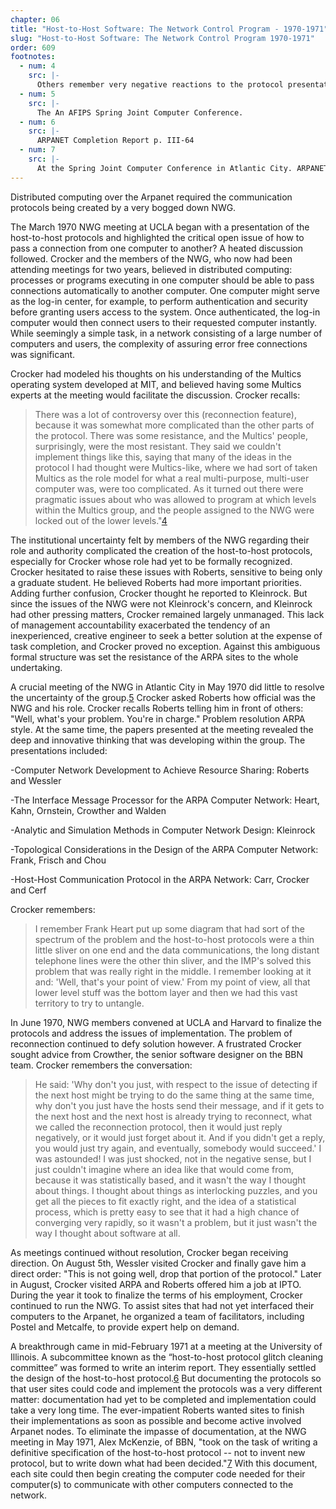```yaml
---
chapter: 06
title: "Host-to-Host Software: The Network Control Program - 1970-1971"
slug: "Host-to-Host Software: The Network Control Program 1970-1971"
order: 609
footnotes:
  - num: 4
    src: |-
      Others remember very negative reactions to the protocol presentation. Cordell Green of ARPA attended the meeting as a visitor, choosing to observe without intervening. 
  - num: 5
    src: |- 
      The An AFIPS Spring Joint Computer Conference.
  - num: 6
    src: |- 
      ARPANET Completion Report p. III-64
  - num: 7
    src: |-  
      At the Spring Joint Computer Conference in Atlantic City. ARPANET Completion Report p. III-65
---
```


Distributed computing over the Arpanet required the communication protocols being created by a very bogged down NWG.

The March 1970 NWG meeting at UCLA began with a presentation of the host-to-host protocols and highlighted the critical open issue of how to pass a connection from one computer to another? A heated discussion followed. Crocker and the members of the NWG, who now had been attending meetings for two years, believed in distributed computing: processes or programs executing in one computer should be able to pass connections automatically to another computer. One computer might serve as the log-in center, for example, to perform authentication and security before granting users access to the system. Once authenticated, the log-in computer would then connect users to their requested computer instantly. While seemingly a simple task, in a network consisting of a large number of computers and users, the complexity of assuring error free connections was significant.

Crocker had modeled his thoughts on his understanding of the Multics operating system developed at MIT, and believed having some Multics experts at the meeting would facilitate the discussion. Crocker recalls:

>There was a lot of controversy over this (reconnection feature), because it was somewhat more complicated than the other parts of the protocol. There was some resistance, and the Multics' people, surprisingly, were the most resistant. They said we couldn't implement things like this, saying that many of the ideas in the protocol I had thought were Multics-like, where we had sort of taken Multics as the role model for what a real multi-purpose, multi-user computer was, were too complicated. As it turned out there were pragmatic issues about who was allowed to program at which levels within the Multics group, and the people assigned to the NWG were locked out of the lower levels."<a name="fnloc4" href="#fn4">4</a>

The institutional uncertainty felt by members of the NWG regarding their role and authority complicated the creation of the host-to-host protocols, especially for Crocker whose role had yet to be formally recognized. Crocker hesitated to raise these issues with Roberts, sensitive to being only a graduate student. He believed Roberts had more important priorities. Adding further confusion, Crocker thought he reported to Kleinrock. But since the issues of the NWG were not Kleinrock's concern, and Kleinrock had other pressing matters, Crocker remained largely unmanaged. This lack of management accountability exacerbated the tendency of an inexperienced, creative engineer to seek a better solution at the expense of task completion, and Crocker proved no exception. Against this ambiguous formal structure was set the resistance of the ARPA sites to the whole undertaking.

A crucial meeting of the NWG in Atlantic City in May 1970 did little to resolve the uncertainty of the group.<a name="fnloc5" href="#fn5">5</a> Crocker asked Roberts how official was the NWG and his role. Crocker recalls Roberts telling him in front of others: "Well, what's your problem. You're in charge." Problem resolution ARPA style. At the same time, the papers presented at the meeting revealed the deep and innovative thinking that was developing within the group. The presentations included:

-Computer Network Development to Achieve Resource Sharing: Roberts and Wessler

-The Interface Message Processor for the ARPA Computer Network: Heart, Kahn, Ornstein, Crowther and Walden

-Analytic and Simulation Methods in Computer Network Design: Kleinrock

-Topological Considerations in the Design of the ARPA Computer Network: Frank, Frisch and Chou

-Host-Host Communication Protocol in the ARPA Network: Carr, Crocker and Cerf

Crocker remembers:

>I remember Frank Heart put up some diagram that had sort of the spectrum of the problem and the host-to-host protocols were a thin little sliver on one end and the data communications, the long distant telephone lines were the other thin sliver, and the IMP's solved this problem that was really right in the middle. I remember looking at it and: 'Well, that's your point of view.' From my point of view, all that lower level stuff was the bottom layer and then we had this vast territory to try to untangle.

In June 1970, NWG members convened at UCLA and Harvard to finalize the protocols and address the issues of implementation. The problem of reconnection continued to defy solution however. A frustrated Crocker sought advice from Crowther, the senior software designer on the BBN team. Crocker remembers the conversation:

>He said: 'Why don't you just, with respect to the issue of detecting if the next host might be trying to do the same thing at the same time, why don't you just have the hosts send their message, and if it gets to the next host and the next host is already trying to reconnect, what we called the reconnection protocol, then it would just reply negatively, or it would just forget about it. And if you didn't get a reply, you would just try again, and eventually, somebody would succeed.'  I was astounded! I was just shocked, not in the negative sense, but I just couldn't imagine where an idea like that would come from, because it was statistically based, and it wasn't the way I thought about things. I thought about things as interlocking puzzles, and you get all the pieces to fit exactly right, and the idea of a statistical process, which is pretty easy to see that it had a high chance of converging very rapidly, so it wasn't a problem, but it just wasn't the way I thought about software at all.

As meetings continued without resolution, Crocker began receiving direction. On August 5th, Wessler visited Crocker and finally gave him a direct order: "This is not going well, drop that portion of the protocol." Later in August, Crocker visited ARPA and Roberts offered him a job at IPTO. During the year it took to finalize the terms of his employment, Crocker continued to run the NWG. To assist sites that had not yet interfaced their computers to the Arpanet, he organized a team of facilitators, including Postel and Metcalfe, to provide expert help on demand.

A breakthrough came in mid-February 1971 at a meeting at the University of Illinois. A subcommittee known as the “host-to-host protocol glitch cleaning committee” was formed to write an interim report. They essentially settled the design of the host-to-host protocol.<a name="fnloc6" href="#fn6">6</a> But documenting the protocols so that user sites could code and implement the protocols was a very different matter: documentation had yet to be completed and implementation could take a very long time. The ever-impatient Roberts wanted sites to finish their implementations as soon as possible and become active involved Arpanet nodes. To eliminate the impasse of documentation, at the NWG meeting in May 1971, Alex McKenzie, of BBN, "took on the task of writing a definitive specification of the host-to-host protocol -- not to invent new protocol, but to write down what had been decided."<a name="fnloc7" href="#fn7">7</a> With this document, each site could then begin creating the computer code needed for their computer(s) to communicate with other computers connected to the network.
